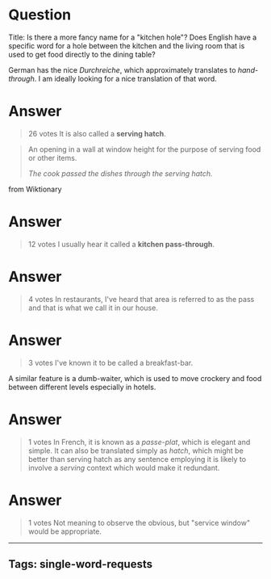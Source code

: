 # Question
Title: Is there a more fancy name for a "kitchen hole"?
Does English have a specific word for a hole between the kitchen and the living room that is used to get food directly to the dining table?

German has the nice *Durchreiche*, which approximately translates to *hand-through*. I am ideally looking for a nice translation of that word.

# Answer
> 26 votes
It is also called a **serving hatch**.

> An opening in a wall at window height for the purpose of serving food or other items.
> 
> *The cook passed the dishes through the serving hatch.*

from Wiktionary

# Answer
> 12 votes
I usually hear it called a **kitchen pass-through**.

# Answer
> 4 votes
In restaurants, I've heard that area is referred to as the pass and that is what we call it in our house.

# Answer
> 3 votes
I've known it to be called a breakfast-bar. 

A similar feature is a dumb-waiter, which is used to move crockery and food between different levels especially in hotels.

# Answer
> 1 votes
In French, it is known as a *passe-plat*, which is elegant and simple. It can also be translated simply as *hatch*, which might be better than serving hatch as any sentence employing it is likely to involve a *serving* context which would make it redundant.

# Answer
> 1 votes
Not meaning to observe the obvious, but "service window" would be appropriate.

---
Tags: single-word-requests
---
